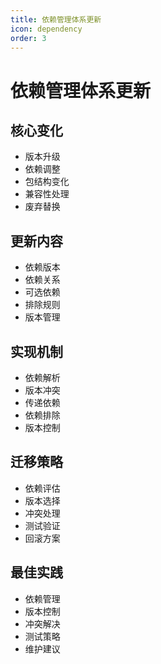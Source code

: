 ```yaml
---
title: 依赖管理体系更新
icon: dependency
order: 3
---
```


# 依赖管理体系更新

## 核心变化
- 版本升级
- 依赖调整
- 包结构变化
- 兼容性处理
- 废弃替换

## 更新内容
- 依赖版本
- 依赖关系
- 可选依赖
- 排除规则
- 版本管理

## 实现机制
- 依赖解析
- 版本冲突
- 传递依赖
- 依赖排除
- 版本控制

## 迁移策略
- 依赖评估
- 版本选择
- 冲突处理
- 测试验证
- 回滚方案

## 最佳实践
- 依赖管理
- 版本控制
- 冲突解决
- 测试策略
- 维护建议
